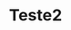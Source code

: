 ---
schema: default
title: Teste2
organization: Sample Department
notes: Teste2
resources:
  - name: Teste
    url: ''
    format: ''
license: ''
category:
  - Budget / Finance
maintainer: Teste
maintainer_email: Teste
---